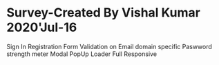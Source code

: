 # Survey-Created By Vishal Kumar 2020'Jul-16
Sign In 
Registration Form
Validation on Email domain specific
Paswword strength meter
Modal PopUp 
Loader 
Full Responsive 
